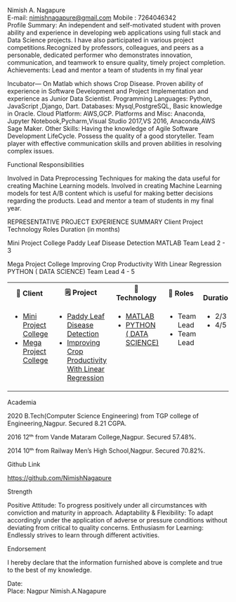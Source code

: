 Nimish A. Nagapure									
E-mail: nimishnagapure@gmail.com  	 	      	  	             Mobile : 7264046342  
Profile
Summary: An independent and self-motivated student with proven ability and experience in developing web applications using full stack and Data Science projects. I have also participated in various project competitions.Recognized by professors, colleagues, and peers as a personable, dedicated performer who demonstrates innovation, communication, and teamwork to ensure quality, timely project completion.
Achievements: 
Lead and mentor a team of students in my final year

Incubator— On Matlab which shows Crop Disease.
Proven ability of experience in Software Development and Project Implementation and experience as Junior Data Scientist. 
Programming Languages: Python, JavaScript ,Django, Dart.
Databases: Mysql,PostgreSQL, Basic knowledge in Oracle.
Cloud Platform: AWS,GCP.
Platforms and Misc: Anaconda, Jupyter Notebook,Pycharm,Visual Studio 2017,VS 2016, Anaconda,AWS Sage Maker.
Other Skills: Having the knowledge of Agile Software Development LifeCycle.
Possess the quality of a good storyteller.
Team player with effective communication skills and proven abilities in resolving complex issues.



Functional Responsibilities

Involved in Data Preprocessing Techniques for making the data useful for creating Machine Learning models.
Involved in creating Machine Learning models for test A/B content which is useful for making better decisions regarding the products.
Lead and mentor a team of students in my final year.

REPRESENTATIVE PROJECT EXPERIENCE SUMMARY
Client
Project
Technology
Roles 
  Duration     (in months)

Mini Project
College
Paddy Leaf Disease Detection 
MATLAB
Team Lead
2 - 3

Mega Project
College
Improving Crop Productivity With Linear Regression
PYTHON ( DATA SCIENCE)
Team Lead
 4 - 5
<br>
<table>  
<tr>
<th><b>📕 Client</b></th>
<th><b>🗒️ Project</b></th>
<th><b>📝 Technology</b></th>
<th><b>📝 Roles</b></th>
<th><b>📝 Duration(Months)</b></th>
</tr>
<tr>
<td valign="top" width="33%">

- [Mini Project College](https://github.com/NimishNagapure/Paddy-Leaf-Image-Detection)
- [Mega Project College](https://github.com/NimishNagapure/DataScience_Project_Improving_Crop_Productivity_Using-_Linear_Regression)

</td>
<td valign="top" width="34%">
	
- [Paddy Leaf Disease Detection ](https://github.com/NimishNagapure/Paddy-Leaf-Image-Detection)
- [Improving Crop Productivity With Linear Regression](https://github.com/NimishNagapure/DataScience_Project_Improving_Crop_Productivity_Using-_Linear_Regression)

</td>
<td valign="top" width="33%">

- [MATLAB](https://in.mathworks.com/products/matlab.html)
- [PYTHON ( DATA SCIENCE)](https://realpython.com/tutorials/data-science/)

</td>
<td valign="top" width="33%">
	
- Team Lead
- Team Lead

</td>
<td valign="top" width="33%">
	
- 2/3 M
- 4/5 M

</td>
<td valign="top" width="33%">

</td>
</tr>
</table>

Academia

2020         	B.Tech(Computer Science Engineering) from TGP college of 
		Engineering,Nagpur. Secured 8.21 CGPA.

2016		12ᵗʰ from Vande Mataram College,Nagpur. Secured 57.48%.

2014 		10ᵗʰ from Railway Men’s High School,Nagpur. Secured 70.82%.


Github Link

https://github.com/NimishNagapure


Strength	

Positive Attitude: To progress positively under all circumstances with conviction and maturity in approach.
Adaptability & Flexibility: To adapt accordingly under the application of adverse or pressure conditions without deviating from critical to quality concerns.
Enthusiasm for Learning: Endlessly strives to learn through different activities.


Endorsement

I hereby declare that the information furnished above is complete and true to the best of my knowledge.

Date:				
Place: Nagpur								               Nimish.A.Nagapure

